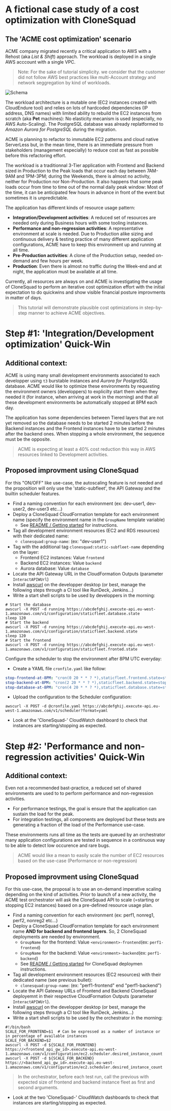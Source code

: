 
# A fictional case study of a cost optimization with CloneSquad

## The 'ACME cost optimization' scenario

ACME company migrated recently a critical application to AWS with a Rehost (aka *List & Shift*) approach.
The workload is deployed in a single AWS acccount with a single VPC. 

> Note: For the sake of tutorial simplicity. we consider that 
the customer did not follow AWS best practices like multi-Account strategy and network seggregation by kind of workloads.

![Schema]()

The workload architecture is a mutable one (EC2 instances created with CloudEndure tool) and relies on lots of hardcoded dependencies (IP address, DNS names) with
limited ability to rebuild the EC2 instances from scratch (aka **Pet** machines): No elasticity mecanism is used (especially, no AWS Auto-Scaling). 
The PostgreSQL database was already replatformed to *Amazon Aurora for PostgreSQL* during the migration.

ACME is planning to refactor to immutable EC2 patterns and cloud native ServerLess but, 
in the mean time, there is an immediate pressure from stakeholders (management especially) to reduce cost as fast as possible before this refactoring effort.

The workload is a traditionnal 3-Tier application with Frontend and Backend sized in Production to the Peak loads that occur each day between 
7AM-9AM and 1PM-3PM; during the Weekends, there is almost no activity, neither for Production nor Non-Production. It also happens that some peak loads 
occur from time to time out of the normal daily peak window: Most of the time, it can be anticipated few hours in advance in front of the event but sometimes it is unpredictable.

The application has different kinds of resource usage pattern:
* **Integration/Development activities**: A reduced set of resources are needed only during Business hours with some tooling instances.
* **Performance and non-regression activities**: A representative environment at scale is needed. Due to Production alike sizing and continuous delivery & testing practice of many different application configurations, ACME have to keep this environment up and running at all time.
* **Pre-Production activities**: A clone of the Production setup, needed on-demand and few hours per week. 
* **Production**: Even there is almost no traffic during the Week-end and at night, the application must be available at all time.

Currently, all resources are always on and ACME is investigating the usage of CloneSquad to perform an iterative cost optimization effort with the initial
expectation to do quickwins and show visible financial posture improvments in matter of days. 

> This tutorial will demonstrate plausible cost optimizations in step-by-step manner to achieve ACME objectives.

# Step #1: 'Integration/Development optimization' Quick-Win 

## Additional context:

ACME is using many small development environments associated to each developper using `t3` burstable instances and *Aurora for PostgreSQL* database.
ACME would like to optimize these environments by requesting the environment owners (developpers) to explicilty start them when they needed it
(for instance, when arriving at work in the morning) and that all these development environments be automatically stopped at 8PM each day. 

The application has some dependencies between Tiered layers that are not yet removed so the database needs to be started 2 minutes before the Backend instances and the Frontend instances have to be started 2 minutes after the backend ones.
When stopping a whole environment, the sequence must be the opposite.

> ACME is expecting at least a 40% cost reduction this way in AWS resources linked to Development activities.

## Proposed improvment using CloneSquad

For this "ON/OFF" like use-case, the autoscaling feature is not needed and the proposition will only use the 'static-subfleet', the API Gateway and the builtin scheduler features.

* Find a naming convention for each environment (ex: dev-user1, dev-user2, dev-user3 etc...)
* Deploy a CloneSquad CloudFormation template for each environment name (specify the environment name in the `GroupName` template variable)
	- See [README / Getting started](../README.md#installing--getting-started) for instructions.
* Tag all development environment resources (EC2 and RDS resources) with their dedicated name:
	- `clonesquad:group-name`: <GroupName> (ex: "dev-user1")
* Tag with the additional tag `clonesquad:static-subfleet-name` depending on the layer:
	- Frontend EC2 instances: Value `frontend`
	- Backend EC2 instances: Value `backend`
	- Aurora database: Value `database`
* Locate the API Gateway URL in the CloudFormation Outputs (parameter `InteractAPIWUrl`)
* Install [awscurl](https://github.com/okigan/awscurl) on the developper desktop (or best, manage the following steps through a CI tool like RunDeck, Jenkins...)
* Write a start shell scripts to be used by developpers in the morning:

```shell
# Start the database
awscurl -X POST -d running https://abcdefghij.execute-api.eu-west-1.amazonaws.com/v1/configuration/staticfleet.database.state
sleep 120
# Start the backend
awscurl -X POST -d running https://abcdefghij.execute-api.eu-west-1.amazonaws.com/v1/configuration/staticfleet.backend.state
sleep 120
# Start the frontend
awscurl -X POST -d running https://abcdefghij.execute-api.eu-west-1.amazonaws.com/v1/configuration/staticfleet.fronted.state
```

Configure the scheduler to stop the environment after 8PM UTC everyday:
* Create a YAML file `cronfile.yaml` like follow:
```yaml
stop-frontend-at-8PM: "cron(0 20 * * ? *),staticfleet.frontend.state=stopped"
stop-backend-at-8PM: "cron(2 20 * * ? *),staticfleet.backend.state=stopped"
stop-database-at-8PM: "cron(4 20 * * ? *),staticfleet.database.state=stopped"
```

* Upload the configuration to the Scheduler configuration:

```shell
awscurl -X POST -d @cronfile.yaml https://abcdefghij.execute-api.eu-west-1.amazonaws.com/v1/scheduler?format=yaml
```

* Look at the 'CloneSquad-<GroupName>' CloudWatch dashboard to check that instances are starting/stopping as expected.


# Step #2: 'Performance and non-regression activities' Quick-Win 

## Additional context:

Even not a recommended bast-practice, a reduced set of shared environments are used to to perform performance and non-regression activities.
* For performance testings, the goal is ensure that the application can sustain the load for the peak.
* For integration testings, all components are deployed but these tests are generating a fraction of the load of the Performance use-case.

These environments runs all time as the tests are queued by an orchestrator many application configurations are tested in sequence in a continuous
way to be able to detect low occurence and rare bugs.

> ACME would like a mean to easily scale the number of EC2 resources based on the use-case (Performance or non-regression)

## Proposed improvment using CloneSquad

For this use-case, the proposal is to use an on-demand imperative scaling depending on the kind of activities. Prior to launch of a new
activity, the ACME test orchestrator will ask the CloneSquad API to scale (=starting or stopping EC2 instances) based on a pre-defined resource usage plan.

* Find a naming convention for each environment (ex: perf1, nonreg1, perf2, nonreg2 etc...)
* Deploy a CloneSquad CloudFormation template for each environment name **AND for backend and frontend layers**. So, 2 CloneSquad deployments are needed by environment. 
	- `GroupName` for the frontend: Value `<environment>-frontend`(ex: `perf1-frontend`)
	- `GroupName` for the backend: Value `<environment>-backend`(ex: `perf1-backend`)
	- See [README / Getting started](../README.md#installing--getting-started) for CloneSquad deploymen instructions.
* Tag all development environment resources (EC2 resources) with their dedicated name (see previous bullet):
	- `clonesquad:group-name`: <GroupName> (ex: "perf1-frontend" end "perf1-backend")
* Locate the API Gateway URLs of Frontend and Backend CloneSquad deployemnt in their respective CloudFormation Outputs (parameter `InteractAPIWUrl`).
* Install [awscurl](https://github.com/okigan/awscurl) on the developper desktop (or best, manage the following steps through a CI tool like RunDeck, Jenkins...)
* Write a start shell scripts to be used by the orchestrator in the morning:

```shell
#!/bin/bash
SCALE_FOR_FRONTEND=$1  # Can be expressed as a number of instance or in percentage of available instances
SCALE_FOR_BACKEND=$2
awscurl -X POST -d ${SCALE_FOR_FRONTEND} https://<frontend_api_gw_id>.execute-api.eu-west-1.amazonaws.com/v1/configuration/ec2.scheduler.desired_instance_count
awscurl -X POST -d ${SCALE_FOR_BACKEND} https://<backend_api_gw_id>.execute-api.eu-west-1.amazonaws.com/v1/configuration/ec2.scheduler.desired_instance_count
```

> In the orchestrator, before each test run, call the previous with expected size of frontend and backend instance fleet as first and second arguments.

* Look at the two 'CloneSquad-<GroupName>' CloudWatch dashboards to check that instances are starting/stopping as expected.




